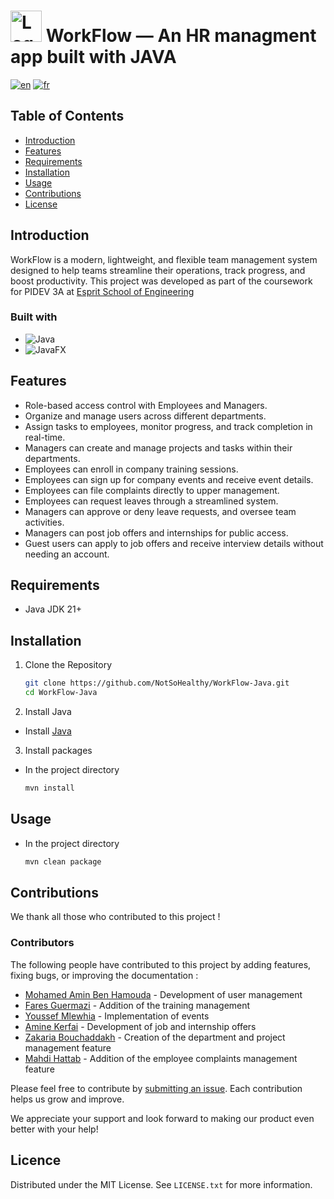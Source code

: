 # <img title="WorkFlow" alt="Logo" src="https://i.imgur.com/KQGAJb0.png" width=50> WorkFlow — An HR managment app built with JAVA

[![en](https://img.shields.io/badge/lang-en-red.svg)](https://github.com/NotSoHealthy/WorkFlow-Java/blob/master/README.md)
[![fr](https://img.shields.io/badge/lang-fr-blue.svg)](https://github.com/NotSoHealthy/WorkFlow-Java/blob/master/README.fr.md)

## Table of Contents

- [Introduction](#introduction)
- [Features](#features)
- [Requirements](#requirements)
- [Installation](#installation)
- [Usage](#usage)
- [Contributions](#contributions)
- [License](#license)

## Introduction

WorkFlow is a modern, lightweight, and flexible team management system designed to help teams streamline their operations, track progress, and boost productivity.
This project was developed as part of the coursework for PIDEV 3A at [Esprit School of Engineering](https://esprit.tn/)

### Built with

* ![Java](https://img.shields.io/badge/java-%23ED8B00.svg?style=for-the-badge&logo=openjdk&logoColor=white)
* ![JavaFX](https://img.shields.io/badge/javafx-%23FF0000.svg?style=for-the-badge&logo=javafx&logoColor=white)

## Features

- Role-based access control with Employees and Managers.
- Organize and manage users across different departments.
- Assign tasks to employees, monitor progress, and track completion in real-time.
- Managers can create and manage projects and tasks within their departments.
- Employees can enroll in company training sessions.
- Employees can sign up for company events and receive event details.
- Employees can file complaints directly to upper management.
- Employees can request leaves through a streamlined system.
- Managers can approve or deny leave requests, and oversee team activities.
- Managers can post job offers and internships for public access.
- Guest users can apply to job offers and receive interview details without needing an account.

## Requirements

- Java JDK 21+

## Installation

1. Clone the Repository
    
    ```sh
    git clone https://github.com/NotSoHealthy/WorkFlow-Java.git
    cd WorkFlow-Java
    ```
2. Install Java

  * Install [Java](https://www.oracle.com/java/technologies/javase/jdk21-archive-downloads.html)

3. Install packages

  * In the project directory
    ```sh
    mvn install
    ```

## Usage
* In the project directory
  ```sh
  mvn clean package
  ```

## Contributions

We thank all those who contributed to this project !

### Contributors

The following people have contributed to this project by adding features, fixing bugs, or improving the documentation :

- [Mohamed Amin Ben Hamouda](https://github.com/NotSoHealthy) - Development of user management 
- [Fares Guermazi](https://github.com/FaresGuer) - Addition of the training management
- [Youssef Mlewhia](https://github.com/yssfmlha) - Implementation of events 
- [Amine Kerfai](https://github.com/AmineKerfai) - Development of job and internship offers 
- [Zakaria Bouchaddakh](https://github.com/zakariabouchaddakh) - Creation of the department and project management feature
- [Mahdi Hattab](https://github.com/MehdiHattab) - Addition of the employee complaints management feature

Please feel free to contribute by [submitting an issue](https://github.com/NotSoHealthy/WorkFlow-Java/issues). Each contribution helps us grow and improve.

We appreciate your support and look forward to making our product even better with your help!

## Licence

Distributed under the MIT License. See `LICENSE.txt` for more information.